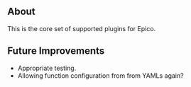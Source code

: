 About
---
This is the core set of supported plugins for Epico.

Future Improvements
---
* Appropriate testing.
* Allowing function configuration from from YAMLs again?
